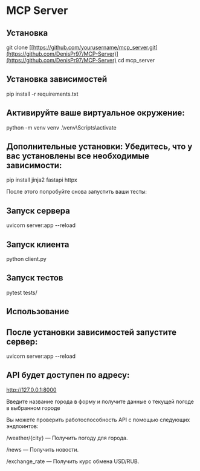 
# MCP Server

## Установка
git clone [[https://github.com/yourusername/mcp_server.git](https://github.com/DenisPr97/MCP-Server)](https://github.com/DenisPr97/MCP-Server)
cd mcp_server


## Установка зависимостей 
pip install -r requirements.txt

## Активируйте ваше виртуальное окружение:
python -m venv venv
.\venv\Scripts\activate


## Дополнительные установки: Убедитесь, что у вас установлены все необходимые зависимости:
pip install jinja2 fastapi httpx


После этого попробуйте снова запустить ваши тесты:
## Запуск сервера
uvicorn server:app --reload   

## Запуск клиента
python client.py

## Запуск тестов
pytest tests/

## Использование
## После установки зависимостей запустите сервер:
uvicorn server:app --reload

## API будет доступен по адресу:
http://127.0.0.1:8000

Введите название города в форму и получите данные о текущей погоде в выбранном городе 

Вы можете проверить работоспособность API с помощью следующих эндпоинтов:

/weather/{city} — Получить погоду для города.

/news — Получить новости.

/exchange_rate — Получить курс обмена USD/RUB.

